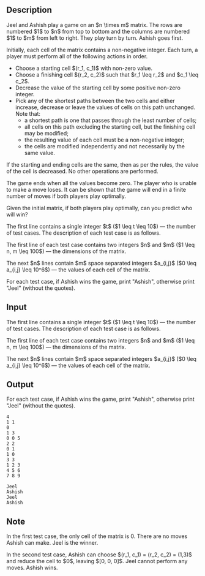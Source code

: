 ## Description

<div><p>Jeel and Ashish play a game on an $n \times m$ matrix. The rows are numbered $1$ to $n$ from top to bottom and the columns are numbered $1$ to $m$ from left to right. They play turn by turn. Ashish goes <span class="tex-font-style-bf">first</span>.</p><p>Initially, each cell of the matrix contains a non-negative integer. Each turn, a player must perform <span class="tex-font-style-bf">all</span> of the following actions in order. </p><ul> <li> Choose a starting cell $(r_1, c_1)$ with <span class="tex-font-style-bf">non-zero</span> value. </li><li> Choose a finishing cell $(r_2, c_2)$ such that $r_1 \leq r_2$ and $c_1 \leq c_2$. </li><li> Decrease the value of the starting cell by some positive non-zero integer. </li><li> Pick any of the shortest paths between the two cells and either increase, decrease or leave the values of cells on this path unchanged. Note that: <ul> <li> a shortest path is one that passes through the least number of cells; </li><li> all cells on this path <span class="tex-font-style-bf">excluding</span> the starting cell, but the finishing cell may be modified; </li><li> the resulting value of each cell must be a non-negative integer; </li><li> the cells are modified independently and not necessarily by the same value. </li></ul> </li></ul><p>If the starting and ending cells are the same, then as per the rules, the value of the cell is decreased. No other operations are performed.</p><p>The game ends when all the values become zero. The player who is unable to make a move loses. It can be shown that the game will end in a finite number of moves if both players play optimally.</p><p>Given the initial matrix, if both players play optimally, can you predict who will win?</p></div><div class="input-specification"><p>The first line contains a single integer $t$ ($1 \leq t \leq 10$)&nbsp;— the number of test cases. The description of each test case is as follows.</p><p>The first line of each test case contains two integers $n$ and $m$ ($1 \leq n, m \leq 100$)&nbsp;— the dimensions of the matrix.</p><p>The next $n$ lines contain $m$ space separated integers $a_{i,j}$ ($0 \leq a_{i,j} \leq 10^6$)&nbsp;— the values of each cell of the matrix.</p></div><div class="output-specification"><p>For each test case, if Ashish wins the game, print "<span class="tex-font-style-tt">Ashish</span>", otherwise print "<span class="tex-font-style-tt">Jeel</span>" (without the quotes).</p></div>

## Input

<p>The first line contains a single integer $t$ ($1 \leq t \leq 10$)&nbsp;— the number of test cases. The description of each test case is as follows.</p><p>The first line of each test case contains two integers $n$ and $m$ ($1 \leq n, m \leq 100$)&nbsp;— the dimensions of the matrix.</p><p>The next $n$ lines contain $m$ space separated integers $a_{i,j}$ ($0 \leq a_{i,j} \leq 10^6$)&nbsp;— the values of each cell of the matrix.</p>

## Output

<p>For each test case, if Ashish wins the game, print "<span class="tex-font-style-tt">Ashish</span>", otherwise print "<span class="tex-font-style-tt">Jeel</span>" (without the quotes).</p>





```input1
4
1 1
0
1 3
0 0 5
2 2
0 1
1 0
3 3
1 2 3
4 5 6
7 8 9
```




```output1
Jeel
Ashish
Jeel
Ashish
```



## Note

<p>In the first test case, the only cell of the matrix is 0. There are no moves Ashish can make. Jeel is the winner.</p><p>In the second test case, Ashish can choose $(r_1, c_1) = (r_2, c_2) = (1,3)$ and reduce the cell to $0$, leaving $[0, 0, 0]$. Jeel cannot perform any moves. Ashish wins.</p>
